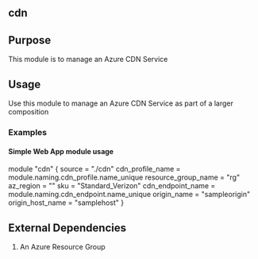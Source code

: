 ## cdn
## Purpose
This module is to manage an Azure CDN Service

## Usage
Use this module to manage an Azure CDN Service as part of a larger composition
### Examples

#### Simple Web App module usage

module "cdn" {
    source                                  = "./cdn"
    cdn_profile_name                        = module.naming.cdn_profile.name_unique
    resource_group_name                     = "rg"
    az_region                               = ""
    sku                                     = "Standard_Verizon"
    cdn_endpoint_name                       = module.naming.cdn_endpoint.name_unique
    origin_name                             = "sampleorigin"
    origin_host_name                        = "samplehost"
}

## External Dependencies
1. An Azure Resource Group